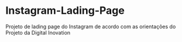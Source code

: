 # Instagram-Lading-Page
Projeto de lading page do Instagram de acordo com as orientações do Projeto da Digital Inovation
